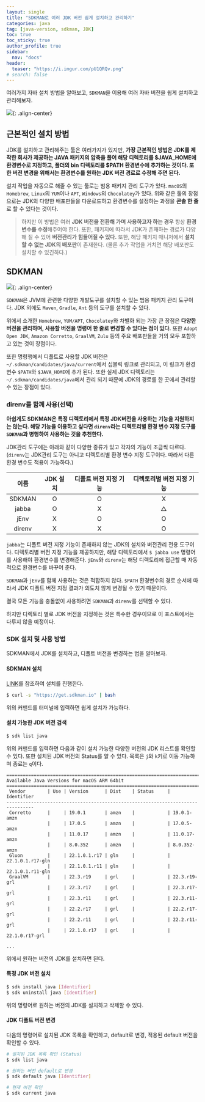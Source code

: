 ```yaml
---
layout: single
title: "SDKMAN로 여러 JDK 버전 쉽게 설치하고 관리하기"
categories: java
tag: [java-version, sdkman, JDK]
toc: true
toc_sticky: true
author_profile: true
sidebar:
  nav: "docs"
header:
  teaser: "https://i.imgur.com/pU1QRQv.png"
# search: false
---
```


여러가지 자바 설치 방법을 알아보고, `SDKMAN`을 이용해 여러 자바 버전을 쉽게 설치하고 관리해보자.


![](https://i.imgur.com/haFdb4s.png){: .align-center}

## 근본적인 설치 방법

JDK를 설치하고 관리해주는 툴은 여러가지가 있지만, **가장 근본적인 방법은 JDK를 제작한 회사가 제공하는 JAVA 패키지의 압축을 풀어 해당 디렉토리를 $JAVA_HOME에 환경변수로 지정하고, 폴더의 bin 디렉토리를 $PATH 환경변수에 추가하는 것이다. 또한 버전 변경을 위해서는 환경변수를 원하는 JDK 버전 경로로 수정해 주면 된다.**

설치 작업을 자동으로 해줄 수 있는 툴로는 범용 패키지 관리 도구가 있다. `macOS`의 `Homebrew`, `Linux`의 `YUM`이나 `APT`, `Windows`의 `Chocolatey`가 있다. 위와 같은 툴의 장점으로는 JDK의 다양한 배포판들을 다운로드하고 환경변수를 설정하는 과정을 **콘솔 한 줄**로 할 수 있다는 것이다.

> 하지만 이 방법은 여러 **JDK 버전을 전환해 가며 사용하고자 하는 경우** 항상 **환경변수를 수정**해주어야 한다. 또한, 패키지에 따라서 JDK가 존재하는 경로가 다양해 질 수 있어 **버전관리가 힘들어질 수 있다.** 또한, 해당 패키지 매니저에서 **설치할 수 없는 JDK의 배포판**이 존재한다. (물론 추가 작업을 거치면 해당 배포판도 설치할 수 있긴하다.)

## SDKMAN

![](https://i.imgur.com/pU1QRQv.png){: .align-center}

`SDKMAN`은 JVM에 관련한 다양한 개발도구를 설치할 수 있는 범용 패키지 관리 도구이다. JDK 외에도 `Maven`, `Gradle`, `Ant` 등의 도구를 설치할 수 있다.

위에서 소개한 `Homebrew`, `YUM/APT`, `Chocolatey`와 차별화 되는 가장 큰 장점은 **다양한 버전을 관리하며, 사용할 버전을 명령어 한 줄로 변경할 수 있다는 점이 있다.** 또한 `Adopt Open JDK`, `Amazon Corretto`, `GraalVM`, `Zulu` 등의 주요 배포판들을 거의 모두 포함하고 있는 것이 장점이다.

또한 명령행에서 디폴트로 사용할 JDK 버전은 `~/.sdkman/candidates/java/current`에서 심볼릭 링크로 관리되고, 이 링크가 환경변수 `$PATH`와 `$JAVA_HOME`에 추가 된다. 또한 실제 JDK 디렉토리는 `~/.sdkman/candidates/java`에서 관리 되기 때문에 JDK의 경로를 한 곳에서 관리할 수 있는 장점이 있다.

### direnv를 함께 사용(선택)

**아쉽게도 SDKMAN은 특정 디렉토리에서 특정 JDK버전을 사용하는 기능을 지원하지는 않는다. 해당 기능을 이용하고 싶다면 `direnv`라는 디렉토리별 환경 변수 지정 도구를 `SDKMAN`과 병행하여 사용하는 것을 추천한다.**

JDK관리 도구에는 아래와 같이 다양한 종류가 있고 각자의 기능이 조금씩 다르다. (`direnv`는 JDK관리 도구는 아니고 디렉토리별 환경 변수 지정 도구이다. 따라서 다른 환경 변수도 적용이 가능하다.)

|  이름  | JDK 설치 | 디폴트 버전 지정 기능 | 디렉토리별 버전 지정 기능 |
|:------:|:--------:|:---------------------:|:-------------------------:|
| SDKMAN |    O     |           O           |             X             |
| jabba  |    O     |           X           |             △             |
|  jEnv  |    X     |           O           |             O             |
| direnv |    X     |           X           |             O             |

`jabba`는 디폴트 버전 지정 기능이 존재하지 않는 JDK의 설치와 버전관리 전용 도구이다. 디렉토리별 버전 지정 기능을 제공하지만, 해당 디렉토리에서 `$ jabba use` 명령어를 사용해야 환경변수를 변경해준다. `jEnv`와 `direnv`는 해당 디렉토리에 접근할 때 자동적으로 환경변수를 바꾸어 준다.

`SDKMAN`과 `jEnv`를 함께 사용하는 것은 적합하지 않다. `$PATH` 환경변수의 경로 순서에 따라서 JDK 디폴트 버전 지정 결과가 의도치 않게 변경될 수 있기 때문이다.

결국 모든 기능을 충돌없이 사용하려면 `SDKMAN`과 `direnv`를 선택할 수 있다.

하지만 디렉토리 별로 JDK 버전을 지정하는 것은 특수한 경우이므로 이 포스트에서는 다루지 않을 예정이다.

### SDK 설치 및 사용 방법

SDKMAN에서 JDK를 설치하고, 디폴트 버전을 변경하는 법을 알아보자.

#### SDKMAN 설치

[LINK](https://sdkman.io/install)를 참조하여 설치를 진행한다.

```sh
$ curl -s "https://get.sdkman.io" | bash
```

위의 커맨드를 터미널에 입력하면 쉽게 설치가 가능하다.

#### 설치 가능한 JDK 버전 검색

```sh
$ sdk list java
```

위의 커맨드를 입력하면 다음과 같이 설치 가능한 다양한 버전의 JDK 리스트를 확인할 수 있다. 또한 설치된 JDK 버전의 Status를 알 수 있다. 목록은 `j`와 `k`키로 이동 가능하며 종료는 `q`이다.

```
================================================================================
Available Java Versions for macOS ARM 64bit
================================================================================
 Vendor        | Use | Version      | Dist    | Status     | Identifier
--------------------------------------------------------------------------------
 Corretto      |     | 19.0.1       | amzn    |            | 19.0.1-amzn
               |     | 17.0.5       | amzn    |            | 17.0.5-amzn
               |     | 11.0.17      | amzn    |            | 11.0.17-amzn
               |     | 8.0.352      | amzn    |            | 8.0.352-amzn
 Gluon         |     | 22.1.0.1.r17 | gln     |            | 22.1.0.1.r17-gln
               |     | 22.1.0.1.r11 | gln     |            | 22.1.0.1.r11-gln
 GraalVM       |     | 22.3.r19     | grl     |            | 22.3.r19-grl
               |     | 22.3.r17     | grl     |            | 22.3.r17-grl
               |     | 22.3.r11     | grl     |            | 22.3.r11-grl
               |     | 22.2.r17     | grl     |            | 22.2.r17-grl
               |     | 22.2.r11     | grl     |            | 22.2.r11-grl
               |     | 22.1.0.r17   | grl     |            | 22.1.0.r17-grl

...

```

위에서 원하는 버전의 JDK를 설치하면 된다.

#### 특정 JDK 버전 설치

```sh
$ sdk install java [Identifier]
$ sdk uninstall java [Identifier]
```

위의 명령어로 원하는 버전의 JDK를 설치하고 삭제할 수 있다.

#### JDK 디폴트 버전 변경

다음의 명령어로 설치된 JDK 목록을 확인하고, default로 변경, 적용된 default 버전을 확인할 수 있다.

```sh
# 설치된 JDK 목록 확인 (Status)
$ sdk list java

# 원하는 버전 default로 변경
$ sdk default java [Identifier]

# 현재 버전 확인
$ sdk current java
```
